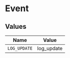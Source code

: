 # Event


## Values

| Name         | Value        |
| ------------ | ------------ |
| `LOG_UPDATE` | log_update   |